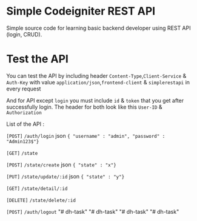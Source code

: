 # Simple Codeigniter REST API
Simple source code for learning basic backend developer using REST API (login, CRUD).

# Test the API
You can test the API by including header `Content-Type`,`Client-Service` & `Auth-Key` with value `application/json`,`frontend-client` & `simplerestapi` in every request

And for API except `login` you must include `id` & `token` that you get after successfully login. The header for both look like this `User-ID` & `Authorization`

List of the API :

`[POST]` `/auth/login` json `{ "username" : "admin", "password" : "Admin123$"}`

`[GET]` `/state`

`[POST]` `/state/create` json `{ "state" : "x"}`

`[PUT]` `/state/update/:id` json `{ "state" : "y"}`

`[GET]` `/state/detail/:id`

`[DELETE]` `/state/delete/:id`

`[POST]` `/auth/logout`
"# dh-task" 
"# dh-task" 
"# dh-task" 
"# dh-task" 
